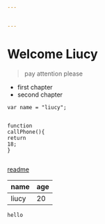 ```yaml
---


---
```


<h1 id="welcome-liucy">Welcome Liucy</h1>
<blockquote>
<p>pay attention please</p>
</blockquote>
<ul>
<li>first chapter</li>
<li>second chapter</li>
</ul>
<pre class=" language-javascript"><code class="prism  language-javascript"><span class="token keyword">var</span> name <span class="token operator">=</span> <span class="token string">"liucy"</span><span class="token punctuation">;</span>

<span class="token keyword">function</span> <span class="token function">callPhone</span><span class="token punctuation">(</span><span class="token punctuation">)</span><span class="token punctuation">{</span>
  <span class="token keyword">return</span> <span class="token number">18</span><span class="token punctuation">;</span>
<span class="token punctuation">}</span>
</code></pre>
<p><a href="https://xsx.img">readme</a></p>

<table>
<thead>
<tr>
<th>name</th>
<th>age</th>
</tr>
</thead>
<tbody>
<tr>
<td>liucy</td>
<td>20</td>
</tr>
</tbody>
</table><p><code>hello</code></p>
<pre><code>
</code></pre>

